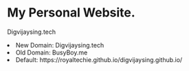 # My Personal Website.
Digvijaysing.tech

<li>New Domain: Digvijaysing.tech</li>
<li>Old Domain: BusyBoy.me</li>
<li>Default: https://royaltechie.github.io/digvijaysing.github.io/</li>
